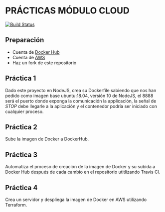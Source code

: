 # PRÁCTICAS MÓDULO CLOUD

[![Build Status](https://travis-ci.org/juanpms2/11_cloud-lab.svg?branch=master)](https://travis-ci.org/juanpms2/11_cloud-lab)

## Preparación

- Cuenta de [Docker Hub](https://hub.docker.com/)
- Cuenta de [AWS](http://aws.amazon.com/)
- Haz un fork de este repositorio

## Práctica 1

Dado este proyecto en NodeJS, crea su Dockerfile sabiendo que nos han pedido como imagen base ubuntu:18.04, versión 10 de NodeJS, el 8888 será el puerto donde exponga la comunicación la applicación, la señal de _STOP_ debe llegarle a la aplicación y el contenedor podría ser iniciado con cualquier proceso.

## Práctica 2

Sube la imagen de Docker a DockerHub.

## Práctica 3

Automatiza el proceso de creación de la imagen de Docker y su subida a Docker Hub después de cada cambio en el repositorio utitlizando Travis CI.

## Práctica 4

Crea un servidor y despliega la imagen de Docker en AWS utilizando Terraform.
